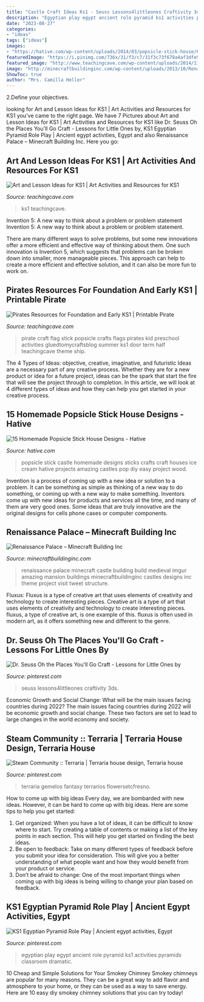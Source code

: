 ```yaml
---
title: "Castle Craft Ideas Ks1 - Seuss Lessons4littleones Craftivity 3ds"
description: "Egyptian play egypt ancient role pyramid ks1 activities pyramids classroom dramatic"
date: "2023-08-27"
categories:
- "ideas"
tags: ["ideas"]
images:
- "https://hative.com/wp-content/uploads/2014/03/popsicle-stick-house/6-homemade-stick-castle.jpg"
featuredImage: "https://i.pinimg.com/736x/31/f3/c7/31f3c73f678a4af3dfe9a14295912db1--egyptian-pyramid-role-play.jpg"
featured_image: "http://www.teachingcave.com/wp-content/uploads/2014/11/flag.jpg"
image: "http://minecraftbuildinginc.com/wp-content/uploads/2013/10/Renaissance-Palace-minecraft-building-ideas-3.jpg"
ShowToc: true
author: "Mrs. Camilla Heller"
---
```



2.Define your objectives.

	

		
looking for Art and Lesson Ideas for KS1 | Art Activities and Resources for KS1 you've came to the right page. We have 7 Pictures about Art and Lesson Ideas for KS1 | Art Activities and Resources for KS1 like Dr. Seuss Oh the Places You&#039;ll Go Craft - Lessons for Little Ones by, KS1 Egyptian Pyramid Role Play | Ancient egypt activities, Egypt and also Renaissance Palace – Minecraft Building Inc. Here you go:
		
    
## Art And Lesson Ideas For KS1 | Art Activities And Resources For KS1

<img loading=lazy src="https://www.teachingcave.com/wp-content/uploads/2013/11/pineapple-art.jpg" onerror="this.onerror=null;this.src='https://tse1.mm.bing.net/th?id=OIP.DR0hMpb8npd6BGLJmAhSRwHaLP&amp;pid=15.1';" alt="Art and Lesson Ideas for KS1 | Art Activities and Resources for KS1">

_Source: teachingcave.com_

>ks1 teachingcave. 

	

Invention 5: A new way to think about a problem or problem statement
Invention 5: A new way to think about a problem or problem statement. 

There are many different ways to solve problems, but some new innovations offer a more efficient and effective way of thinking about them. One such innovation is Invention 5, which suggests that problems can be broken down into smaller, more manageable pieces. This approach can help to create a more efficient and effective solution, and it can also be more fun to work on.

    
## Pirates Resources For Foundation And Early KS1 | Printable Pirate

<img loading=lazy src="http://www.teachingcave.com/wp-content/uploads/2014/11/flag.jpg" onerror="this.onerror=null;this.src='https://tse2.mm.bing.net/th?id=OIP.QVrlHyxoePv_VEDm2c294gHaLG&amp;pid=15.1';" alt="Pirates Resources for Foundation and Early KS1 | Printable Pirate">

_Source: teachingcave.com_

>pirate craft flag stick popsicle crafts flags pirates kid preschool activities gluedtomycraftsblog summer ks1 door term half teachingcave theme ship. 

	

The 4 Types of Ideas: objective, creative, imaginative, and futuristic
Ideas are a necessary part of any creative process. Whether they are for a new product or idea for a future project, ideas can be the spark that start the fire that will see the project through to completion. In this article, we will look at 4 different types of ideas and how they can help you get started in your creative process.

    
## 15 Homemade Popsicle Stick House Designs - Hative

<img loading=lazy src="https://hative.com/wp-content/uploads/2014/03/popsicle-stick-house/6-homemade-stick-castle.jpg" onerror="this.onerror=null;this.src='https://tse2.mm.bing.net/th?id=OIP.gMISUGBUoenjNgmBIA-RpAHaFj&amp;pid=15.1';" alt="15 Homemade Popsicle Stick House Designs - Hative">

_Source: hative.com_

>popsicle stick castle homemade designs sticks crafts craft houses ice cream hative projects amazing castles pop diy easy project wood. 

	

Invention is a process of coming up with a new idea or solution to a problem. It can be something as simple as thinking of a new way to do something, or coming up with a new way to make something. Inventors come up with new ideas for products and services all the time, and many of them are very good ones. Some ideas that are truly innovative are the original designs for cells phone cases or computer components.

    
## Renaissance Palace – Minecraft Building Inc

<img loading=lazy src="http://minecraftbuildinginc.com/wp-content/uploads/2013/10/Renaissance-Palace-minecraft-building-ideas-3.jpg" onerror="this.onerror=null;this.src='https://tse2.mm.bing.net/th?id=OIP.8sseZiOs0PlXDaeoSTsquwHaHa&amp;pid=15.1';" alt="Renaissance Palace – Minecraft Building Inc">

_Source: minecraftbuildinginc.com_

>renaissance palace minecraft castle building build medieval imgur amazing mansion buildings minecraftbuildinginc castles designs inc theme project visit tweet structure. 

	

Fluxus: Fluxus is a type of creative art that uses elements of creativity and technology to create interesting pieces.
Creative art is a type of art that uses elements of creativity and technology to create interesting pieces. fluxus, a type of creative art, is one example of this. fluxus is often used in modern art, as it offers something new and different to the genre.

    
## Dr. Seuss Oh The Places You&#039;ll Go Craft - Lessons For Little Ones By

<img loading=lazy src="https://i.pinimg.com/736x/3f/a1/c4/3fa1c4bf03f6f4e47e6410dc8c47fcb0.jpg" onerror="this.onerror=null;this.src='https://tse2.mm.bing.net/th?id=OIP.FvRsVAjX-U_DYuQt_2ugkAHaPG&amp;pid=15.1';" alt="Dr. Seuss Oh the Places You&#039;ll Go Craft - Lessons for Little Ones by">

_Source: pinterest.com_

>seuss lessons4littleones craftivity 3ds. 

	

Economic Growth and Social Change: What will be the main issues facing countries during 2022?
The main issues facing countries during 2022 will be economic growth and social change. These two factors are set to lead to large changes in the world economy and society.

    
## Steam Community :: Terraria | Terraria House Design, Terraria House

<img loading=lazy src="https://i.pinimg.com/736x/8b/f3/b7/8bf3b7f9b21c6ce83c40f76ef2f713ac.jpg" onerror="this.onerror=null;this.src='https://tse3.mm.bing.net/th?id=OIP.D2lK9WvEtcmGq0TkVfOhBgHaEK&amp;pid=15.1';" alt="Steam Community :: Terraria | Terraria house design, Terraria house">

_Source: pinterest.com_

>terraria gemelos fantasy terrarios flowersetcfresno. 

	

How to come up with big ideas
Every day, we are bombarded with new ideas. However, it can be hard to come up with big ideas. Here are some tips to help you get started: 
1. Get organized: When you have a lot of ideas, it can be difficult to know where to start. Try creating a table of contents or making a list of the key points in each section. This will help you get started on finding the best ideas. 
2. Be open to feedback: Take on many different types of feedback before you submit your idea for consideration. This will give you a better understanding of what people want and how they would benefit from your product or service. 
3. Don’t be afraid to change: One of the most important things when coming up with big ideas is being willing to change your plan based on feedback.

    
## KS1 Egyptian Pyramid Role Play | Ancient Egypt Activities, Egypt

<img loading=lazy src="https://i.pinimg.com/736x/31/f3/c7/31f3c73f678a4af3dfe9a14295912db1--egyptian-pyramid-role-play.jpg" onerror="this.onerror=null;this.src='https://tse3.mm.bing.net/th?id=OIP.R_E-ZeTGq9a-k1gz2xVLhQHaJ3&amp;pid=15.1';" alt="KS1 Egyptian Pyramid Role Play | Ancient egypt activities, Egypt">

_Source: pinterest.com_

>egyptian play egypt ancient role pyramid ks1 activities pyramids classroom dramatic. 

	

10 Cheap and Simple Solutions for Your Smokey Chimney
Smokey chimneys are popular for many reasons. They can be a great way to add flavor and atmosphere to your home, or they can be used as a way to save energy. Here are 10 easy diy smokey chimney solutions that you can try today!

